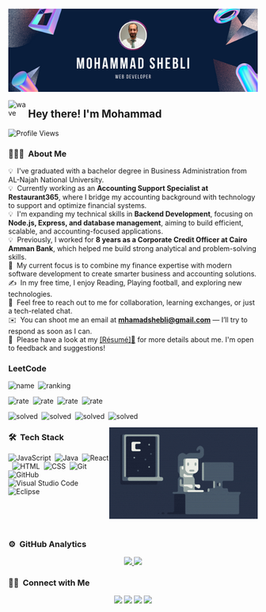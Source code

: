![Mohammad Shebli Singh Banner](<img alt="banner" src="./../assets/banner.png/>)

<img alt="wave" src="./assets/Hand-Wave.gif" width='40' align="left"/><h2>Hey there! I'm Mohammad </h2>

![Profile Views](https://komarev.com/ghpvc/?username=shebli91&color=blue&style=plastic)

### 👨🏻‍💻 &nbsp;About Me

💡 &nbsp;I've graduated with a bachelor degree in Business Administration from AL-Najah National University.\
💡 &nbsp;Currently working as an **Accounting Support Specialist at Restaurant365**, where I bridge my accounting background with technology to support and optimize financial systems.\
💡 &nbsp;I'm expanding my technical skills in **Backend Development**, focusing on **Node.js, Express, and database management**, aiming to build efficient, scalable, and accounting-focused applications.\
💡 &nbsp;Previously, I worked for **8 years as a Corporate Credit Officer at Cairo Amman Bank**, which helped me build strong analytical and problem-solving skills.\
🎯 &nbsp;My current focus is to combine my finance expertise with modern software development to create smarter business and accounting solutions.\
✍️ &nbsp;In my free time, I enjoy Reading, Playing football, and exploring new technologies.\
💬 &nbsp;Feel free to reach out to me for collaboration, learning exchanges, or just a tech-related chat.\
✉️ &nbsp;You can shoot me an email at **mhamadshebli@gmail.com** — I’ll try to respond as soon as I can.\
📄 &nbsp;Please have a look at my <a href="assets/Mohammad_Shebli_Resume.pdf" download>[Résumé]📄</a> for more details about me. I'm open to feedback and suggestions!

### LeetCode

![name](https://badges.peiyuan.ch/leetcode/mhamadshebli/name?logo=leetcode)&nbsp;
![ranking](https://badges.peiyuan.ch/leetcode/mhamadshebli/ranking?logo=leetcode)

![rate](https://badges.peiyuan.ch/leetcode/mhamadshebli/rate?logo=leetcode)&nbsp;
![rate](https://badges.peiyuan.ch/leetcode/mhamadshebli/rate?logo=leetcode&difficulty=easy)&nbsp;
![rate](https://badges.peiyuan.ch/leetcode/mhamadshebli/rate?logo=leetcode&difficulty=medium)&nbsp;
![rate](https://badges.peiyuan.ch/leetcode/mhamadshebli/rate?logo=leetcode&difficulty=hard)

![solved](https://badges.peiyuan.ch/leetcode/mhamadshebli/solved?logo=leetcode)&nbsp;
![solved](https://badges.peiyuan.ch/leetcode/mhamadshebli/solved?logo=leetcode&difficulty=easy)&nbsp;
![solved](https://badges.peiyuan.ch/leetcode/mhamadshebli/solved?logo=leetcode&difficulty=medium)&nbsp;
![solved](https://badges.peiyuan.ch/leetcode/mhamadshebli/solved?logo=leetcode&difficulty=hard)

<img alt="Night Coding" src="assets/Night-Coding.gif" align="right"/>

### 🛠 &nbsp;Tech Stack

![JavaScript](https://img.shields.io/badge/-JavaScript-05122A?style=flat&logo=javascript)&nbsp;
![Java](https://img.shields.io/badge/-Java-05122A?style=flat&logo=Java&logoColor=FFA518)&nbsp;
![React](https://img.shields.io/badge/-React-05122A?style=flat&logo=react)&nbsp;
![HTML](https://img.shields.io/badge/-HTML-05122A?style=flat&logo=HTML5)&nbsp;
![CSS](https://img.shields.io/badge/-CSS-05122A?style=flat&logo=CSS3&logoColor=1572B6)&nbsp;
![Git](https://img.shields.io/badge/-Git-05122A?style=flat&logo=git)&nbsp;
![GitHub](https://img.shields.io/badge/-GitHub-05122A?style=flat&logo=github)&nbsp;
![Visual Studio Code](https://img.shields.io/badge/-Visual%20Studio%20Code-05122A?style=flat&logo=visual-studio-code&logoColor=007ACC)&nbsp;
![Eclipse](https://img.shields.io/badge/-Eclipse-05122A?style=flat&logo=eclipse-ide&logoColor=2C2255)

<br>
<br>
<br>

### ⚙️ &nbsp;GitHub Analytics

<p align="center">
<a href="https://github.com/shebli91">
  <img height="180em" src="https://github-readme-stats-eight-theta.vercel.app/api?username=shebli91&show_icons=true&theme=algolia&include_all_commits=true&count_private=true"/>
  <img height="180em" src="https://github-readme-stats-eight-theta.vercel.app/api/top-langs/?username=shebli91&layout=compact&langs_count=8&theme=algolia"/>
</a>
</p>

### 🤝🏻 &nbsp;Connect with Me

<p align="center">
<a href="https://shebli91.github.io/Portfolio/"><img src="https://img.shields.io/badge/-mohammadshebli.com-3423A6?style=flat&logo=Google-Chrome&logoColor=white"/></a>
<a href="https://www.linkedin.com/in/mohammed-shebli-b54638243/"><img src="https://img.shields.io/badge/-Mohammad%20Shebli%20-0077B5?style=flat&logo=Linkedin&logoColor=white"/></a>
<a href="mailto:mhamadshebli@gmail.com"><img src="https://img.shields.io/badge/-mhamadshebli@gmail.com-D14836?style=flat&logo=Gmail&logoColor=white"/></a>
<a href="https://www.facebook.com/mhamad.shebli"><img src="https://img.shields.io/badge/-@mhamad.shebli-1877F2?style=flat&logo=Facebook&logoColor=white"/></a>
</p>
